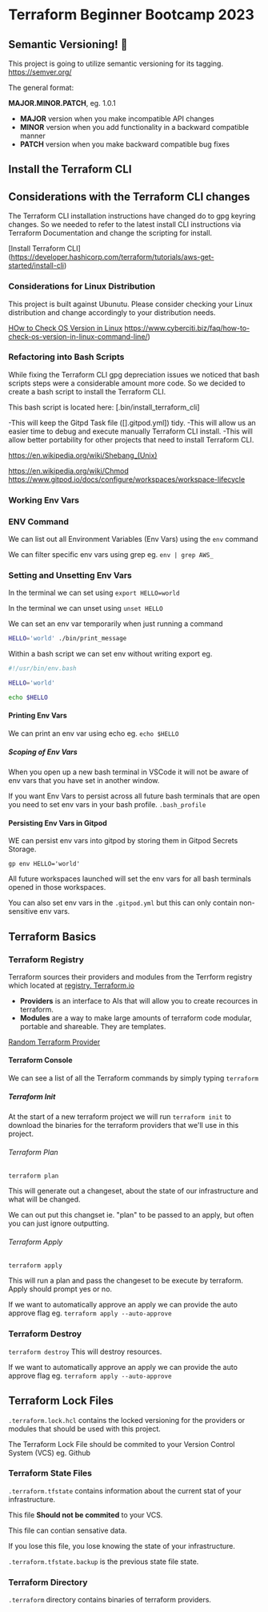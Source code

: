# Terraform Beginner Bootcamp 2023

## Semantic Versioning! :mage:

This project is going to utilize semantic versioning for its tagging.
https://semver.org/

The general format:

 **MAJOR.MINOR.PATCH**, eg. 1.0.1

- **MAJOR** version when you make incompatible API changes
- **MINOR** version when you add functionality in a backward compatible manner
- **PATCH** version when you make backward compatible bug fixes


## Install the Terraform CLI

## Considerations with the Terraform CLI changes

The Terraform CLI installation instructions have changed do to gpg keyring changes. So we needed to refer to the latest install CLI instructions via Terraform Documentation and change the scripting for install.

[Install Terraform CLI] (https://developer.hashicorp.com/terraform/tutorials/aws-get-started/install-cli)


### Considerations for Linux Distribution

This project is built against Ubunutu. 
Please consider checking your Linux distribution and change accordingly to your distribution needs. 

[HOw to Check OS Version in Linux]()
https://www.cyberciti.biz/faq/how-to-check-os-version-in-linux-command-line/)

### Refactoring into Bash Scripts

While fixing the Terraform CLI gpg depreciation issues we noticed that bash scripts steps were a considerable amount more code. So we decided to create a bash script to install the Terraform CLI. 

This bash script is located here: [.bin/install_terraform_cli]

-This will keep the Gitpd Task file ([].gitpod.yml]) tidy. 
-This will allow us an easier time to debug and execute manually Terraform CLI install. 
-This will allow better portability for other projects that need to install Terraform CLI. 



https://en.wikipedia.org/wiki/Shebang_(Unix)

https://en.wikipedia.org/wiki/Chmod
https://www.gitpod.io/docs/configure/workspaces/workspace-lifecycle

### Working Env Vars

### ENV Command

We can list out all Environment Variables (Env Vars) using the `env` command

We can filter specific env vars using grep eg. `env | grep AWS_`

### Setting and Unsetting Env Vars

In the terminal we can set using `export HELLO=world`

In the terminal we can unset using `unset HELLO`

We can set an env var temporarily when just running a command

```sh
HELLO='world' ./bin/print_message
```

Within a bash script we can set env without writing export eg.

```sh
#!/usr/bin/env.bash

HELLO='world'

echo $HELLO
```  

#### Printing Env Vars

We can print an env var using echo eg. `echo $HELLO`

##### Scoping of Env Vars
 When you open up a new bash terminal in VSCode it will not be aware of env vars that you have set in another window. 

 If you want Env Vars to persist across all future bash terminals that are open you need to set env vars in your bash profile. `.bash_profile`


#### Persisting Env Vars in Gitpod

WE can persist env vars into gitpod by storing them in Gitpod Secrets Storage. 

```
gp env HELLO='world'
```

All future workspaces launched will set the env vars for all bash terminals opened in those workspaces. 

You can also set env vars in the `.gitpod.yml` but this can only contain non-sensitive env vars.

## Terraform Basics

### Terraform Registry

Terraform sources their providers and modules from the Terrform registry which located at [registry. 
Terraform.io](https://registry.terraform.io/)

- **Providers** is an interface to AIs that will allow you to create recources in terraform. 
- **Modules** are a way to make large amounts of terraform code modular, portable and shareable. They are templates. 

[Random Terraform Provider](https://registry.terraform.io/providers/hashicorp/random)

#### Terraform Console

We can see a list of all the Terraform commands by simply typing `terraform`

##### Terraform Init

At the start of a new terraform project we will run `terraform init` to download the binaries for the terraform providers that we'll use in this project. 

###### Terraform Plan

`terraform plan`

This will generate out a changeset, about the state of our infrastructure and what will be changed. 

We can out put this changset ie. "plan" to be passed to an apply, but often you can just ignore outputting. 

###### Terraform Apply

`terraform apply`

This will run a plan and pass the changeset to be execute by terraform. Apply should prompt yes or no. 

If we want to automatically approve an apply we can provide the auto approve flag eg. `terraform apply --auto-approve `

### Terraform Destroy

`terraform destroy`
This will destroy resources.

If we want to automatically approve an apply we can provide the auto approve flag eg. `terraform apply --auto-approve `

## Terraform Lock Files

`.terraform.lock.hcl` contains the locked versioning for the providers or modules that should be used with this project. 

The Terraform Lock File should be commited to your Version Control System (VCS) eg. Github

### Terraform State Files

`.terraform.tfstate` contains information about the current stat of your infrastructure. 

This file **Should not be commited** to your VCS. 

This file can contian sensative data. 

If you lose this file, you lose knowing the state of your infrastructure. 

`.terraform.tfstate.backup` is the previous state file state. 

### Terraform Directory

`.terraform` directory contains binaries of terraform providers.

 

